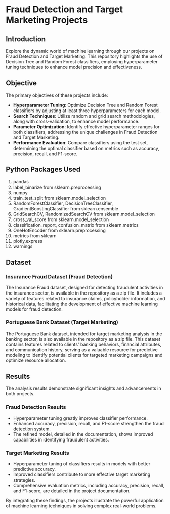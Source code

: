 # Fraud Detection and Target Marketing Projects

## Introduction
Explore the dynamic world of machine learning through our projects on Fraud Detection and Target Marketing. This repository highlights the use of Decision Tree and Random Forest classifiers, employing hyperparameter tuning techniques to enhance model precision and effectiveness.

## Objective
The primary objectives of these projects include:
* **Hyperparameter Tuning**: Optimize Decision Tree and Random Forest classifiers by adjusting at least three hyperparameters for each model.
* **Search Techniques**: Utilize random and grid search methodologies, along with cross-validation, to enhance model performance.
* **Parameter Optimization**: Identify effective hyperparameter ranges for both classifiers, addressing the unique challenges in Fraud Detection and Target Marketing.
* **Performance Evaluation**: Compare classifiers using the test set, determining the optimal classifier based on metrics such as accuracy, precision, recall, and F1-score.

## Python Packages Used
1. pandas
2. label_binarize from sklearn.preprocessing
3. numpy
4. train_test_split from sklearn.model_selection
5. RandomForestClassifier, DecisionTreeClassifier, GradientBoostingClassifier from sklearn.ensemble
6. GridSearchCV, RandomizedSearchCV from sklearn.model_selection
7. cross_val_score from sklearn.model_selection
8. classification_report, confusion_matrix from sklearn.metrics
9. OneHotEncoder from sklearn.preprocessing
10. metrics from sklearn
11. plotly.express
12. warnings

## Dataset
### Insurance Fraud Dataset (Fraud Detection)
The Insurance Fraud dataset, designed for detecting fraudulent activities in the insurance sector, is available in the repository as a zip file. It includes a variety of features related to insurance claims, policyholder information, and historical data, facilitating the development of effective machine learning models for fraud detection.

### Portuguese Bank Dataset (Target Marketing)
The Portuguese Bank dataset, intended for target marketing analysis in the banking sector, is also available in the repository as a zip file. This dataset contains features related to clients' banking behaviors, financial attributes, and communication history, serving as a valuable resource for predictive modeling to identify potential clients for targeted marketing campaigns and optimize resource allocation.

## Results
The analysis results demonstrate significant insights and advancements in both projects.

### Fraud Detection Results
* Hyperparameter tuning greatly improves classifier performance.
* Enhanced accuracy, precision, recall, and F1-score strengthen the fraud detection system.
* The refined model, detailed in the documentation, shows improved capabilities in identifying fraudulent activities.

### Target Marketing Results
* Hyperparameter tuning of classifiers results in models with better predictive accuracy.
* Improved classifiers contribute to more effective target marketing strategies.
* Comprehensive evaluation metrics, including accuracy, precision, recall, and F1-score, are detailed in the project documentation.

By integrating these findings, the projects illustrate the powerful application of machine learning techniques in solving complex real-world problems.